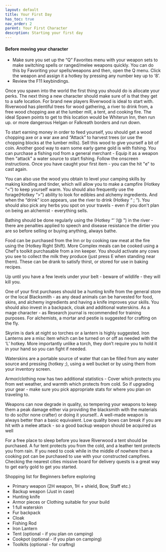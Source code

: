 ```yaml
---
layout: default
title: Your First Day
has_toc: true
nav_order: 2
parent: Your First Character
descrption: Starting your first day
---
```


#### Before moving your character

* Make sure you set up the “Q” Favorites menu with your weapon sets to make switching spells or ranged/melee weapons quickly. You can do this by Favoriting your spells/weapons and then, open the Q menu. Click the weapon and assign it a hotkey by pressing any number key up to ‘8’.
* Review the F11 keybindings.



Once you spawn into the world the first thing you should do is allocate your perks. The next thing a new character should make sure of is that they get to a safe location. For brand new players Riverwood is ideal to start with. Riverwood has plentiful trees for wood gathering, a river to drink from, a free wood chopping axe at the lumber mill, a tent, and cooking fire. The ideal Spawn points to get to this location would be Whiterun Inn, then run up. or more dangerous Helgan or Falkreath borders and run down.

To start earning money in order to feed yourself, you should get a wood chopping axe or a war axe and “Attack” to harvest trees (or use the chopping blocks at the lumber mills). Sell this wood to give yourself a bit of coin. Another good way to earn some early game gold is with fishing. You can purchase a fishing rod from a general merchant - Equip it as a weapon then "attack" a water source to start fishing. Follow the onscreen instructions. Once you have caught your first item - you can the hit "e" to cast again.

You can also use the wood you obtain to level your camping skills by making kindling and tinder, which will allow you to make a campfire (Hotkey “<“) to keep yourself warm. You should also frequently use the forage(Hotkey “>”) ability to look for edibles and alchemy ingredients. And when the “drink” icon appears, use the river to drink (Hotkey “ ; “). You should also pick any herbs you spot on your travels - even if you don't plan on being an alchemist - everything sells.

Bathing should be done regularly using the (Hotkey “’ ‘/@ ”) in the river - there are penalties applied to speech and disease resistance the dirtier you are so before selling or buying anything, always bathe.

Food can be purchased from the Inn or by cooking raw meat at the fire using the (Hotkey Right Shift). More Complex meals can be cooked using a Chef's toolkit purchasable from a inn keeper. You should activate any cows you see to collect the milk they produce (just press E when standing near them). These can be drank to satisfy thirst, or stored for use in baking recipes.

Up until you have a few levels under your belt - beware of wildlife - they will kill you.

One of your first purchases should be a hunting knife from the general store or the local Blacksmith  - as any dead animals can be harvested for food, skins, and alchemy ingredients and having a knife improves your skills. You should also invest in a backpack, cloak and additional waterskins. As a mage character - as Research journal is recommended for training purposes. For alchemists, a mortar and pestle is suggested for crafting on the fly.

Skyrim is dark at night so torches or a lantern is highly suggested. Iron Lanterns are a misc item which can be turned on or off as needed with the ‘L’ hotkey. More importantly unlike a torch, they don’t require you to hold it in your hand so you can fight if needed.

Waterskins are a portable source of water that can be filled from any water source and pressing (hotkey ;),  using a well bucket or by using them from your inventory screen.

Armor/clothing now has two additional statistics - Cover which protects you from wet weather, and warmth which protects from cold. So if upgrading your gear - make sure you pick appropriate stats for where you plan on traveling to. 

Weapons can now degrade in quality, so tempering your weapons to keep them a peak damage either via providing the blacksmith with the materials to do so(for none crafter) or doing it yourself.. A well-made weapon is always better than a basic equivalent. Low quality bows can break if you are hit with a melee attack - so a good backup weapon should be acquired as well

For a free place to sleep before you leave Riverwood a tent should be purchased. A fur tent protects you from the cold, and a leather tent protects you from rain. If you need to cook while in the middle of nowhere then a cooking pot can be purchased to use with your constructed campfires.
Checking the nearest cities missive board for delivery quests is a great way to get early gold to get you started.

Shopping list for Beginners before exploring

* Primary weapon (2H weapon, 1H + shield, Bow, Staff etc.)
* Backup weapon (Just in case)
* Hunting knife
* Armor pieces or Clothing suitable for your build
* 1 full waterskin
* Fur backpack 
* Cloak
* Fishing Rod
* Iron Lantern
* Tent (optional - if you plan on camping)
* Cookpot (optional - if you plan on camping)
* Toolkits (optional - for craftng)

